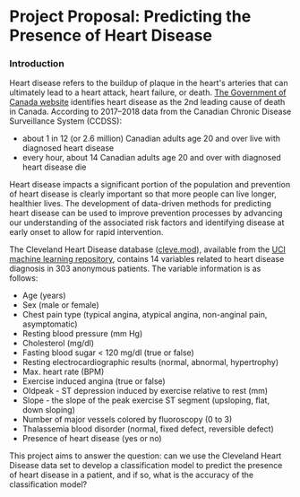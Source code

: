 # Project Proposal: Predicting the Presence of Heart Disease

### Introduction

Heart disease refers to the buildup of plaque in the heart's arteries that can ultimately lead to a heart attack, heart failure, or death. [The Government of Canada website](https://www.canada.ca/en/public-health/services/publications/diseases-conditions/heart-disease-canada.html) identifies heart disease as the 2nd leading cause of death in Canada. According to 2017–2018 data from the Canadian Chronic Disease Surveillance System (CCDSS):

- about 1 in 12 (or 2.6 million) Canadian adults age 20 and over live with diagnosed heart disease
- every hour, about 14 Canadian adults age 20 and over with diagnosed heart disease die

Heart disease impacts a significant portion of the population and prevention of heart disease is clearly important so that more people can live longer, healthier lives. The development of data-driven methods for predicting heart disease can be used to improve prevention processes by advancing our understanding of the associated risk factors and identifying disease at early onset to allow for rapid intervention.

The Cleveland Heart Disease database ([cleve.mod](https://archive.ics.uci.edu/ml/machine-learning-databases/heart-disease/cleve.mod)), available from the [UCI machine learning repository](https://archive.ics.uci.edu/ml/datasets/Heart+Disease), contains 14 variables related to heart disease diagnosis in 303 anonymous patients. The variable information is as follows:

- Age (years)
- Sex (male or female)
- Chest pain type (typical angina, atypical angina, non-anginal pain, asymptomatic)
- Resting blood pressure (mm Hg)
- Cholesterol (mg/dl)
- Fasting blood sugar < 120 mg/dl (true or false)
- Resting electrocardiographic results (normal, abnormal, hypertrophy)
- Max. heart rate (BPM)
- Exercise induced angina (true or false)
- Oldpeak - ST depression induced by exercise relative to rest (mm)
- Slope - the slope of the peak exercise ST segment (upsloping, flat, down sloping)
- Number of major vessels colored by fluoroscopy (0 to 3)
- Thalassemia blood disorder (normal, fixed defect, reversible defect)
- Presence of heart disease (yes or no)

This project aims to answer the question: can we use the Cleveland Heart Disease data set to develop a classification model to predict the presence of heart disease in a patient, and if so, what is the accuracy of the classification model?
